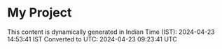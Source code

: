 # My Project

This content is dynamically generated in Indian Time (IST): 2024-04-23 14:53:41 IST
Converted to UTC: 2024-04-23 09:23:41 UTC
